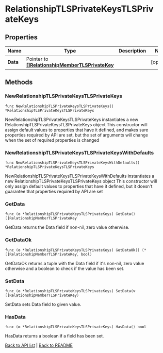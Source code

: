 # RelationshipTLSPrivateKeysTLSPrivateKeys

## Properties

Name | Type | Description | Notes
------------ | ------------- | ------------- | -------------
**Data** | Pointer to [**[]RelationshipMemberTLSPrivateKey**](RelationshipMemberTLSPrivateKey.md) |  | [optional] 

## Methods

### NewRelationshipTLSPrivateKeysTLSPrivateKeys

`func NewRelationshipTLSPrivateKeysTLSPrivateKeys() *RelationshipTLSPrivateKeysTLSPrivateKeys`

NewRelationshipTLSPrivateKeysTLSPrivateKeys instantiates a new RelationshipTLSPrivateKeysTLSPrivateKeys object
This constructor will assign default values to properties that have it defined,
and makes sure properties required by API are set, but the set of arguments
will change when the set of required properties is changed

### NewRelationshipTLSPrivateKeysTLSPrivateKeysWithDefaults

`func NewRelationshipTLSPrivateKeysTLSPrivateKeysWithDefaults() *RelationshipTLSPrivateKeysTLSPrivateKeys`

NewRelationshipTLSPrivateKeysTLSPrivateKeysWithDefaults instantiates a new RelationshipTLSPrivateKeysTLSPrivateKeys object
This constructor will only assign default values to properties that have it defined,
but it doesn't guarantee that properties required by API are set

### GetData

`func (o *RelationshipTLSPrivateKeysTLSPrivateKeys) GetData() []RelationshipMemberTLSPrivateKey`

GetData returns the Data field if non-nil, zero value otherwise.

### GetDataOk

`func (o *RelationshipTLSPrivateKeysTLSPrivateKeys) GetDataOk() (*[]RelationshipMemberTLSPrivateKey, bool)`

GetDataOk returns a tuple with the Data field if it's non-nil, zero value otherwise
and a boolean to check if the value has been set.

### SetData

`func (o *RelationshipTLSPrivateKeysTLSPrivateKeys) SetData(v []RelationshipMemberTLSPrivateKey)`

SetData sets Data field to given value.

### HasData

`func (o *RelationshipTLSPrivateKeysTLSPrivateKeys) HasData() bool`

HasData returns a boolean if a field has been set.


[Back to API list](../README.md#documentation-for-api-endpoints) | [Back to README](../README.md)
